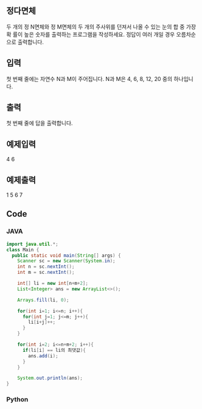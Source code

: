 ## 정다면체   
두 개의 정 N면체와 정 M면체의 두 개의 주사위를 던져서 나올 수 있는 눈의 합 중 가장 확 률이 높은 숫자를 출력하는 프로그램을 작성하세요. 
정답이 여러 개일 경우 오름차순으로 출력합니다.     
    
## 입력    
첫 번째 줄에는 자연수 N과 M이 주어집니다. N과 M은 4, 6, 8, 12, 20 중의 하나입니다.   
    
## 출력    
첫 번째 줄에 답을 출력합니다.      
    
## 예제입력                                   
4 6     
    
## 예제출력     
1 5 6 7    
    
## Code    
### JAVA   
```java   
import java.util.*;
class Main {
  public static void main(String[] args) {
    Scanner sc = new Scanner(System.in);
    int n = sc.nextInt();
    int m = sc.nextInt();

    int[] li = new int[n+m+2];
    List<Integer> ans = new ArrayList<>();

    Arrays.fill(li, 0);

    for(int i=1; i<=n; i++){
      for(int j=1; j<=m; j++){
        li[i+j]++;
      }
    }

    for(int i=2; i<=n+m+2; i++){
      if(li[i] == li의 최댓값){
        ans.add(i);
      }
    }

    System.out.println(ans);
}
```
### Python   
```python

```
